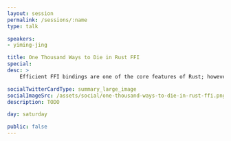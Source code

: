 ```yaml
---
layout: session
permalink: /sessions/:name
type: talk

speakers:
- yiming-jing

title: One Thousand Ways to Die in Rust FFI
special:
desc: >
    Efficient FFI bindings are one of the core features of Rust; however dereferencing raw pointers, conversion between Rust and C types, memory allocation, ..., all could possibly go wrong in FFI code and undermine the memory safety guarantee of Rust. The Rustonomicon and a few previous talks at RustFest discuss the topic of Rust FFI; but overlook the challenges in writing correct and safe FFI code. In this talk, we discuss a taxonomy of common pitfalls in Rust FFI with real-world examples. Moreover, we will review relevant principles and share our approach to effectively avoid the pitfalls.

socialTwitterCardType: summary_large_image
socialImageSrc: /assets/social/one-thousand-ways-to-die-in-rust-ffi.png
description: TODO

day: saturday

public: false
---
```

